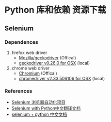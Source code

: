 # Python 库和依赖 资源下载



## Selenium



### Dependences

1. firefox web driver
    - [Mozilla/geckodriver](https://github.com/mozilla/geckodriver/) (Offical)
    - [geckodriver v0.26.0 for OSX](./geckodriver-v0.26.0-macos.tar.gz) (local)
2. chrome web driver
    - [Chromium](https://sites.google.com/a/chromium.org/chromedriver/) (Offical)
    - [chromedriver v2.33.506106 for OSX](./chromedriver_mac64.zip) (local)

### References

- [Selenium 浏览器自动化项目](https://www.selenium.dev/documentation/zh-cn/)
- [Selenium with Python中文翻译文档](https://selenium-python-zh.readthedocs.io/en/latest/)
- [selenium + python 中文文档](https://python-selenium-zh.readthedocs.io/zh_CN/latest/)

